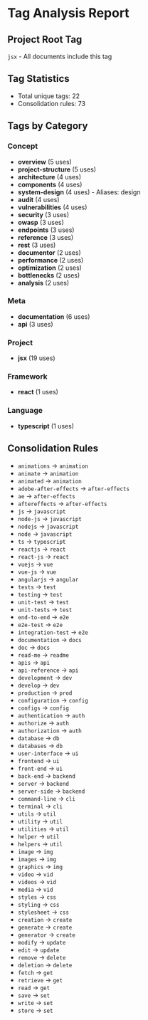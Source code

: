 # Tag Analysis Report

## Project Root Tag

`jsx` - All documents include this tag

## Tag Statistics

- Total unique tags: 22
- Consolidation rules: 73

## Tags by Category

### Concept

- **overview** (5 uses)
- **project-structure** (5 uses)
- **architecture** (4 uses)
- **components** (4 uses)
- **system-design** (4 uses) - Aliases: design
- **audit** (4 uses)
- **vulnerabilities** (4 uses)
- **security** (3 uses)
- **owasp** (3 uses)
- **endpoints** (3 uses)
- **reference** (3 uses)
- **rest** (3 uses)
- **documentor** (2 uses)
- **performance** (2 uses)
- **optimization** (2 uses)
- **bottlenecks** (2 uses)
- **analysis** (2 uses)

### Meta

- **documentation** (6 uses)
- **api** (3 uses)

### Project

- **jsx** (19 uses)

### Framework

- **react** (1 uses)

### Language

- **typescript** (1 uses)

## Consolidation Rules

- `animations` → `animation`
- `animate` → `animation`
- `animated` → `animation`
- `adobe-after-effects` → `after-effects`
- `ae` → `after-effects`
- `aftereffects` → `after-effects`
- `js` → `javascript`
- `node-js` → `javascript`
- `nodejs` → `javascript`
- `node` → `javascript`
- `ts` → `typescript`
- `reactjs` → `react`
- `react-js` → `react`
- `vuejs` → `vue`
- `vue-js` → `vue`
- `angularjs` → `angular`
- `tests` → `test`
- `testing` → `test`
- `unit-test` → `test`
- `unit-tests` → `test`
- `end-to-end` → `e2e`
- `e2e-test` → `e2e`
- `integration-test` → `e2e`
- `documentation` → `docs`
- `doc` → `docs`
- `read-me` → `readme`
- `apis` → `api`
- `api-reference` → `api`
- `development` → `dev`
- `develop` → `dev`
- `production` → `prod`
- `configuration` → `config`
- `configs` → `config`
- `authentication` → `auth`
- `authorize` → `auth`
- `authorization` → `auth`
- `database` → `db`
- `databases` → `db`
- `user-interface` → `ui`
- `frontend` → `ui`
- `front-end` → `ui`
- `back-end` → `backend`
- `server` → `backend`
- `server-side` → `backend`
- `command-line` → `cli`
- `terminal` → `cli`
- `utils` → `util`
- `utility` → `util`
- `utilities` → `util`
- `helper` → `util`
- `helpers` → `util`
- `image` → `img`
- `images` → `img`
- `graphics` → `img`
- `video` → `vid`
- `videos` → `vid`
- `media` → `vid`
- `styles` → `css`
- `styling` → `css`
- `stylesheet` → `css`
- `creation` → `create`
- `generate` → `create`
- `generator` → `create`
- `modify` → `update`
- `edit` → `update`
- `remove` → `delete`
- `deletion` → `delete`
- `fetch` → `get`
- `retrieve` → `get`
- `read` → `get`
- `save` → `set`
- `write` → `set`
- `store` → `set`
